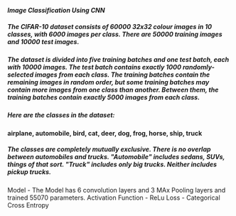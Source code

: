 ***Image Classification Using CNN***

##### The CIFAR-10 dataset consists of 60000 32x32 colour images in 10 classes, with 6000 images per class. There are 50000 training images and 10000 test images.

##### The dataset is divided into five training batches and one test batch, each with 10000 images. The test batch contains exactly 1000 randomly-selected images from each class. The training batches contain the remaining images in random order, but some training batches may contain more images from one class than another. Between them, the training batches contain exactly 5000 images from each class.

##### Here are the classes in the dataset:
#### airplane, automobile, bird, cat, deer, dog, frog, horse, ship, truck

##### The classes are completely mutually exclusive. There is no overlap between automobiles and trucks. "Automobile" includes sedans, SUVs, things of that sort. "Truck" includes only big trucks. Neither includes pickup trucks.

Model - The Model has 6 convolution layers and 3 MAx Pooling layers and trained 55070 parameters.
Activation Function - ReLu
Loss - Categorical Cross Entropy
